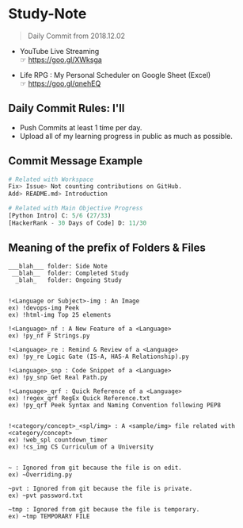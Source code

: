 # Study-Note

> Daily Commit from 2018.12.02

- YouTube Live Streaming\
  ☞ <https://goo.gl/XWksga>

- Life RPG : My Personal Scheduler on Google Sheet (Excel)\
  ☞ <https://goo.gl/qnehEQ>

## Daily Commit Rules: I'll

- Push Commits at least 1 time per day.
- Upload all of my learning progress in public as much as possible.

## Commit Message Example

```Python
# Related with Workspace
Fix> Issue> Not counting contributions on GitHub.
Add> README.md> Introduction

# Related with Main Objective Progress
[Python Intro] C: 5/6 (27/33)
[HackerRank - 30 Days of Code] D: 11/30
```

## Meaning of the prefix of Folders & Files

```text
___blah___ folder: Side Note
 __blah__  folder: Completed Study
  _blah_   folder: Ongoing Study


!<Language or Subject>-img : An Image
ex) !devops-img Peek
ex) !html-img Top 25 elements

!<Language>_nf : A New Feature of a <Language>
ex) !py_nf F Strings.py

!<Language>_re : Remind & Review of a <Language>
ex) !py_re Logic Gate (IS-A, HAS-A Relationship).py

!<Language>_snp : Code Snippet of a <Language>
ex) !py_snp Get Real Path.py

!<Language>_qrf : Quick Reference of a <Language>
ex) !regex_qrf RegEx Quick Reference.txt
ex) !py_qrf Peek Syntax and Naming Convention following PEP8


!<category/concept>_<spl/img> : A <sample/img> file related with <category/concept>
ex) !web_spl countdown_timer
ex) !cs_img CS Curriculum of a University


~ : Ignored from git because the file is on edit.
ex) ~Overriding.py

~pvt : Ignored from git because the file is private.
ex) ~pvt password.txt

~tmp : Ignored from git because the file is temporary.
ex) ~tmp TEMPORARY FILE

```

